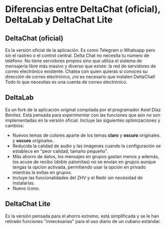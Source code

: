 # Diferencias entre DeltaChat (oficial), DeltaLab y DeltaChat Lite

## DeltaChat (oficial)
Es la versión oficial de la aplicación. Es como Telegram o Whatsapp pero sin el rastreo o el control central. Delta Chat no necesita tu número de teléfono.
No tiene servidores propios sino que utiliza el sistema de mensajería libre más masivo y diverso que existe: la red de servidores de correo electrónico existente. Chatea con quien quieras si conoces su dirección de correo electrónico, ¡no es necesario que instalen DeltaChat! Todo lo que necesitas es una cuenta de correo electrónico.

## DeltaLab

Es un fork de la aplicación original compilada por el programador Asiel Díaz Benitez. Está pensada para *experimentar* con las funciones que aún no son implementadas en la versión oficial. Incluye las siguientes optimizaciones y cambios:

- Nuevos temas de colores aparte de los temas **claro** y **oscuro** originales.
 y **oscuro** originales.
- Reducida la calidad de audio y las imágenes cuando la configuración se establece en "peor calidad, tamaño pequeño".
- Más ahorro de datos, los mensajes en grupos gastan menos y además, los acuse de recibo (doble palomitas) no se envían en grupos aunque tengas la opción activada, permitiendo usar la opción en privado mientras la evitas en grupos.
- Incluye las funcionalidades del ZHV y el Redir sin necesidad de instalarlas.
- Nuevo ícono.

## DeltaChat Lite

Es la versión pensada para el ahorro extremo, está simplificada y se le han retirado funciones "innecesarias" para el uso diario de un cubano estándar.
